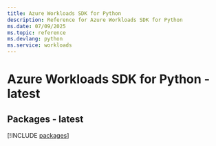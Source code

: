 ```yaml
---
title: Azure Workloads SDK for Python
description: Reference for Azure Workloads SDK for Python
ms.date: 07/09/2025
ms.topic: reference
ms.devlang: python
ms.service: workloads
---
```

# Azure Workloads SDK for Python - latest
## Packages - latest
[!INCLUDE [packages](workloads-index.md)]
